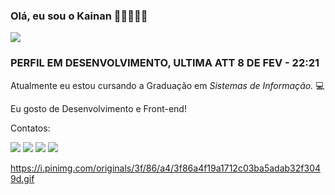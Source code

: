 ### Olá, eu sou o Kainan 👋🏻👨🏻‍💻 

<img src="https://dangihavealotofbooks.neocities.org/img/CoffeeMug.gif" />

### PERFIL EM DESENVOLVIMENTO, ULTIMA ATT 8 DE FEV - 22:21

Atualmente eu estou cursando a Graduação em *Sistemas de Informação.* 💻

Eu gosto de Desenvolvimento e Front-end!

Contatos:

<a href="https://twitter.com/kainangs"><img src="https://img.shields.io/badge/Twitter-1DA1F2?style=for-the-badge&logo=twitter&logoColor=white" /><a/>
<a href="https://www.facebook.com/kainan.gomes.73"><img src="https://img.shields.io/badge/Facebook-1877F2?style=for-the-badge&logo=facebook&logoColor=white" /><a/>
<a href="https://www.instagram.com/kainan.gomesz/"><img src="https://img.shields.io/badge/Instagram-E4405F?style=for-the-badge&logo=instagram&logoColor=white" /><a/>
<a href="https://www.linkedin.com/in/kainan-gomes-b146a617b"><img src="https://img.shields.io/badge/LinkedIn-0077B5?style=for-the-badge&logo=linkedin&logoColor=white" /><a/>


https://i.pinimg.com/originals/3f/86/a4/3f86a4f19a1712c03ba5adab32f3049d.gif
